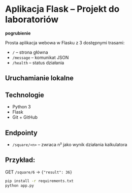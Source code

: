 # Aplikacja Flask – Projekt do laboratoriów

**pogrubienie**



Prosta aplikacja webowa w Flasku z 3 dostępnymi trasami:
- `/` – strona główna
- `/message` – komunikat JSON
- `/health` – status działania

## Uruchamianie lokalne


## Technologie
- Python 3
- Flask
- Git + GitHub


## Endpointy

- `/square/<n>` – zwraca n² jako wynik działania kalkulatora

## Przykład:
GET `/square/6` → `{"result": 36}`


```bash
pip install -r requirements.txt
python app.py

